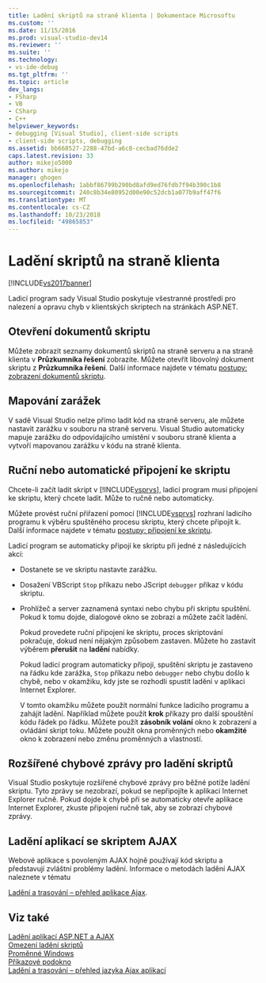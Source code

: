 ```yaml
---
title: Ladění skriptů na straně klienta | Dokumentace Microsoftu
ms.custom: ''
ms.date: 11/15/2016
ms.prod: visual-studio-dev14
ms.reviewer: ''
ms.suite: ''
ms.technology:
- vs-ide-debug
ms.tgt_pltfrm: ''
ms.topic: article
dev_langs:
- FSharp
- VB
- CSharp
- C++
helpviewer_keywords:
- debugging [Visual Studio], client-side scripts
- client-side scripts, debugging
ms.assetid: bb668527-2288-47bd-a6c8-cecbad76dde2
caps.latest.revision: 33
author: mikejo5000
ms.author: mikejo
manager: ghogen
ms.openlocfilehash: 1abbf86799b290bd8afd9ed76fdb7f94b390c1b8
ms.sourcegitcommit: 240c8b34e80952d00e90c52dcb1a077b9aff47f6
ms.translationtype: MT
ms.contentlocale: cs-CZ
ms.lasthandoff: 10/23/2018
ms.locfileid: "49865853"
---
```

# <a name="client-side-script-debugging"></a>Ladění skriptů na straně klienta
[!INCLUDE[vs2017banner](../includes/vs2017banner.md)]

Ladicí program sady Visual Studio poskytuje všestranné prostředí pro nalezení a opravu chyb v klientských skriptech na stránkách ASP.NET.  
  
## <a name="opening-script-documents"></a>Otevření dokumentů skriptu  
 Můžete zobrazit seznamy dokumentů skriptů na straně serveru a na straně klienta v **Průzkumníka řešení** zobrazíte. Můžete otevřít libovolný dokument skriptu z **Průzkumníka řešení**. Další informace najdete v tématu [postupy: zobrazení dokumentů skriptu](../debugger/how-to-view-script-documents.md).  
  
## <a name="breakpoint-mapping"></a>Mapování zarážek  
 V sadě Visual Studio nelze přímo ladit kód na straně serveru, ale můžete nastavit zarážku v souboru na straně serveru. Visual Studio automaticky mapuje zarážku do odpovídajícího umístění v souboru straně klienta a vytvoří mapovanou zarážku v kódu na straně klienta.  
  
## <a name="manually-or-automatically-attaching-to-script"></a>Ruční nebo automatické připojení ke skriptu  
 Chcete-li začít ladit skript v [!INCLUDE[vsprvs](../includes/vsprvs-md.md)], ladicí program musí připojení ke skriptu, který chcete ladit. Může to ručně nebo automaticky.  
  
 Můžete provést ruční přiřazení pomocí [!INCLUDE[vsprvs](../includes/vsprvs-md.md)] rozhraní ladicího programu k výběru spuštěného procesu skriptu, který chcete připojit k. Další informace najdete v tématu [postupy: připojení ke skriptu](../debugger/how-to-attach-to-script.md).  
  
 Ladicí program se automaticky připojí ke skriptu při jedné z následujících akcí:  
  
- Dostanete se ve skriptu nastavte zarážku.  
  
- Dosažení VBScript `Stop` příkazu nebo JScript `debugger` příkaz v kódu skriptu.  
  
- Prohlížeč a server zaznamená syntaxi nebo chybu při skriptu spuštění. Pokud k tomu dojde, dialogové okno se zobrazí a můžete začít ladění.  
  
  Pokud provedete ruční připojení ke skriptu, proces skriptování pokračuje, dokud není nějakým způsobem zastaven. Můžete ho zastavit výběrem **přerušit** na **ladění** nabídky.  
  
  Pokud ladicí program automaticky připojí, spuštění skriptu je zastaveno na řádku kde zarážka, `Stop` příkazu nebo `debugger` nebo chybu došlo k chybě, nebo v okamžiku, kdy jste se rozhodli spustit ladění v aplikaci Internet Explorer.  
  
  V tomto okamžiku můžete použít normální funkce ladicího programu a zahájit ladění. Například můžete použít **krok** příkazy pro další spouštění kódu řádek po řádku. Můžete použít **zásobník volání** okno k zobrazení a ovládání skript toku. Můžete použít okna proměnných nebo **okamžité** okno k zobrazení nebo změnu proměnných a vlastností.  
  
## <a name="enhanced-error-messages-for-script-debugging"></a>Rozšířené chybové zprávy pro ladění skriptů  
 Visual Studio poskytuje rozšířené chybové zprávy pro běžné potíže ladění skriptu. Tyto zprávy se nezobrazí, pokud se nepřipojíte k aplikaci Internet Explorer ručně. Pokud dojde k chybě při se automaticky otevře aplikace Internet Explorer, zkuste připojení ručně tak, aby se zobrazí chybové zprávy.  
  
## <a name="debugging-ajax-script-applications"></a>Ladění aplikací se skriptem AJAX  
 Webové aplikace s povoleným AJAX hojně používají kód skriptu a představují zvláštní problémy ladění. Informace o metodách ladění AJAX naleznete v tématu  
  
 [Ladění a trasování – přehled aplikace Ajax](http://msdn.microsoft.com/library/92684ea0-7bb4-4a34-9203-3aa6394ce375).  
  
## <a name="see-also"></a>Viz také  
 [Ladění aplikací ASP.NET a AJAX](../debugger/debugging-aspnet-and-ajax-applications.md)   
 [Omezení ladění skriptů](../debugger/limitations-on-script-debugging.md)   
 [Proměnné Windows](http://msdn.microsoft.com/library/ce0a67f6-2502-4b7a-ba45-cc32f8aeba3e)   
 [Příkazové podokno](../ide/reference/immediate-window.md)   
 [Ladění a trasování – přehled jazyka Ajax aplikací](http://msdn.microsoft.com/library/92684ea0-7bb4-4a34-9203-3aa6394ce375)



